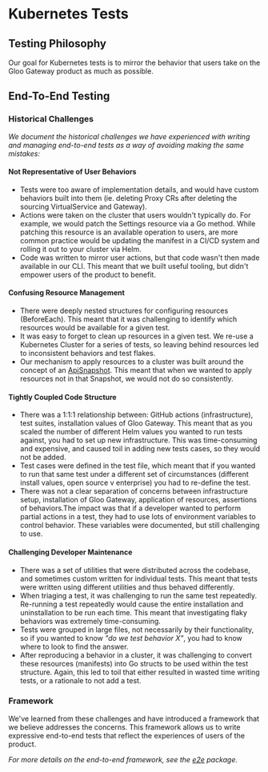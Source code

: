 # Kubernetes Tests

## Testing Philosophy
Our goal for Kubernetes tests is to mirror the behavior that users take on the Gloo Gateway product as much as possible.

## End-To-End Testing
### Historical Challenges
_We document the historical challenges we have experienced with writing and managing end-to-end tests as a way of avoiding making the same mistakes:_

#### Not Representative of User Behaviors
- Tests were too aware of implementation details, and would have custom behaviors built into them (ie. deleting Proxy CRs after deleting the sourcing VirtualService and Gateway).
- Actions were taken on the cluster that users wouldn't typically do. For example, we would patch the Settings resource via a Go method. While patching this resource is an available operation to users, are more common practice would be updating the manifest in a CI/CD system and rolling it out to your cluster via Helm.
- Code was written to mirror user actions, but that code wasn't then made available in our CLI. This meant that we built useful tooling, but didn't empower users of the product to benefit.

#### Confusing Resource Management
- There were deeply nested structures for configuring resources (BeforeEach). This meant that it was challenging to identify which resources would be available for a given test.
- It was easy to forget to clean up resources in a given test. We re-use a Kubernetes Cluster for a series of tests, so leaving behind resources led to inconsistent behaviors and test flakes.
- Our mechanism to apply resources to a cluster was built around the concept of an [ApiSnapshot](/projects/controller/pkg/api/v1/gloosnapshot/api_snapshot.sk.go). This meant that when we wanted to apply resources not in that Snapshot, we would not do so consistently.

#### Tightly Coupled Code Structure
- There was a 1:1:1 relationship between: GitHub actions (infrastructure), test suites, installation values of Gloo Gateway. This meant that as you scaled the number of different Helm values you wanted to run tests against, you had to set up new infrastructure. This was time-consuming and expensive, and caused toil in adding new tests cases, so they would not be added.
- Test cases were defined in the test file, which meant that if you wanted to run that same test under a different set of circumstances (different install values, open source v enterprise) you had to re-define the test.
- There was not a clear separation of concerns between infrastructure setup, installation of Gloo Gateway, application of resources, assertions of behaviors.The impact was that if a developer wanted to perform partial actions in a test, they had to use lots of environment variables to control behavior. These variables were documented, but still challenging to use.

#### Challenging Developer Maintenance
- There was a set of utilities that were distributed across the codebase, and sometimes custom written for individual tests. This meant that tests were written using different utilities and thus behaved differently.
- When triaging a test, it was challenging to run the same test repeatedly. Re-running a test repeatedly would cause the entire installation and uninstallation to be run each time. This meant that investigating flaky behaviors was extremely time-consuming.
- Tests were grouped in large files, not necessarily by their functionality, so if you wanted to know _"do we test behavior X"_, you had to know where to look to find the answer.
- After reproducing a behavior in a cluster, it was challenging to convert these resources (manifests) into Go structs to be used within the test structure. Again, this led to toil that either resulted in wasted time writing tests, or a rationale to not add a test.

### Framework
We've learned from these challenges and have introduced a framework that we believe addresses the concerns. This framework allows us to write expressive end-to-end tests that reflect the experiences of users of the product.

_For more details on the end-to-end framework, see the [e2e](./e2e) package._